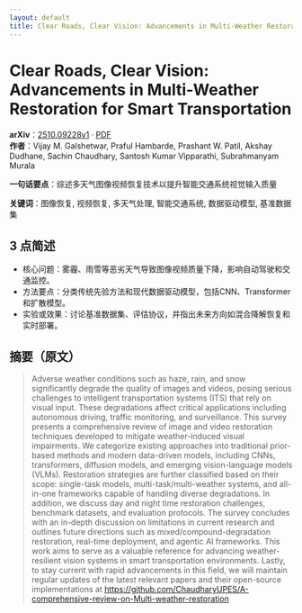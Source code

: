 ```yaml
---
layout: default
title: Clear Roads, Clear Vision: Advancements in Multi-Weather Restoration for Smart Transportation
---
```


# Clear Roads, Clear Vision: Advancements in Multi-Weather Restoration for Smart Transportation
**arXiv**：[2510.09228v1](https://arxiv.org/abs/2510.09228) · [PDF](https://arxiv.org/pdf/2510.09228.pdf)  
**作者**：Vijay M. Galshetwar, Praful Hambarde, Prashant W. Patil, Akshay Dudhane, Sachin Chaudhary, Santosh Kumar Vipparathi, Subrahmanyam Murala  

**一句话要点**：综述多天气图像视频恢复技术以提升智能交通系统视觉输入质量

**关键词**：图像恢复, 视频恢复, 多天气处理, 智能交通系统, 数据驱动模型, 基准数据集

## 3 点简述
- 核心问题：雾霾、雨雪等恶劣天气导致图像视频质量下降，影响自动驾驶和交通监控。
- 方法要点：分类传统先验方法和现代数据驱动模型，包括CNN、Transformer和扩散模型。
- 实验或效果：讨论基准数据集、评估协议，并指出未来方向如混合降解恢复和实时部署。

## 摘要（原文）

> Adverse weather conditions such as haze, rain, and snow significantly degrade
> the quality of images and videos, posing serious challenges to intelligent
> transportation systems (ITS) that rely on visual input. These degradations
> affect critical applications including autonomous driving, traffic monitoring,
> and surveillance. This survey presents a comprehensive review of image and
> video restoration techniques developed to mitigate weather-induced visual
> impairments. We categorize existing approaches into traditional prior-based
> methods and modern data-driven models, including CNNs, transformers, diffusion
> models, and emerging vision-language models (VLMs). Restoration strategies are
> further classified based on their scope: single-task models,
> multi-task/multi-weather systems, and all-in-one frameworks capable of handling
> diverse degradations. In addition, we discuss day and night time restoration
> challenges, benchmark datasets, and evaluation protocols. The survey concludes
> with an in-depth discussion on limitations in current research and outlines
> future directions such as mixed/compound-degradation restoration, real-time
> deployment, and agentic AI frameworks. This work aims to serve as a valuable
> reference for advancing weather-resilient vision systems in smart
> transportation environments. Lastly, to stay current with rapid advancements in
> this field, we will maintain regular updates of the latest relevant papers and
> their open-source implementations at
> https://github.com/ChaudharyUPES/A-comprehensive-review-on-Multi-weather-restoration

